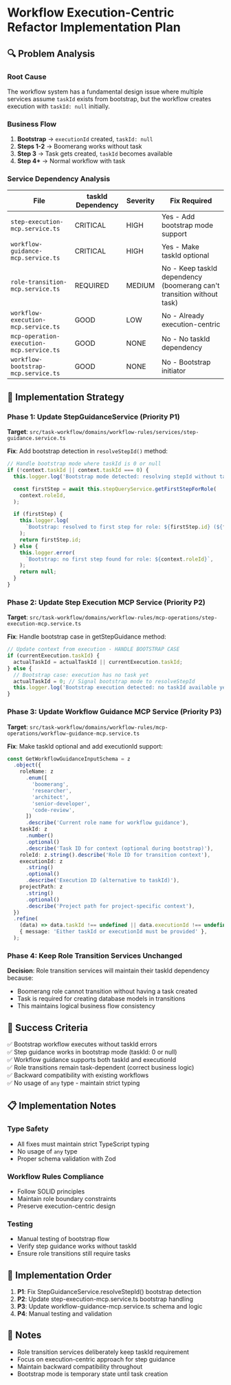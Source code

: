 # Workflow Execution-Centric Refactor Implementation Plan

## 🔍 Problem Analysis

### Root Cause

The workflow system has a fundamental design issue where multiple services assume `taskId` exists from bootstrap, but the workflow creates execution with `taskId: null` initially.

### Business Flow

1. **Bootstrap** → `executionId` created, `taskId: null`
2. **Steps 1-2** → Boomerang works without task
3. **Step 3** → Task gets created, `taskId` becomes available
4. **Step 4+** → Normal workflow with task

### Service Dependency Analysis

| **File**                                 | **taskId Dependency** | **Severity** | **Fix Required**                                                      |
| ---------------------------------------- | --------------------- | ------------ | --------------------------------------------------------------------- |
| `step-execution-mcp.service.ts`          | CRITICAL              | HIGH         | Yes - Add bootstrap mode support                                      |
| `workflow-guidance-mcp.service.ts`       | CRITICAL              | HIGH         | Yes - Make taskId optional                                            |
| `role-transition-mcp.service.ts`         | REQUIRED              | MEDIUM       | No - Keep taskId dependency (boomerang can't transition without task) |
| `workflow-execution-mcp.service.ts`      | GOOD                  | LOW          | No - Already execution-centric                                        |
| `mcp-operation-execution-mcp.service.ts` | GOOD                  | NONE         | No - No taskId dependency                                             |
| `workflow-bootstrap-mcp.service.ts`      | GOOD                  | NONE         | No - Bootstrap initiator                                              |

## 🚀 Implementation Strategy

### Phase 1: Update StepGuidanceService (Priority P1)

**Target**: `src/task-workflow/domains/workflow-rules/services/step-guidance.service.ts`

**Fix**: Add bootstrap detection in `resolveStepId()` method:

```typescript
// Handle bootstrap mode where taskId is 0 or null
if (!context.taskId || context.taskId === 0) {
  this.logger.log('Bootstrap mode detected: resolving stepId without taskId');

  const firstStep = await this.stepQueryService.getFirstStepForRole(
    context.roleId,
  );

  if (firstStep) {
    this.logger.log(
      `Bootstrap: resolved to first step for role: ${firstStep.id} (${firstStep.name})`,
    );
    return firstStep.id;
  } else {
    this.logger.error(
      `Bootstrap: no first step found for role: ${context.roleId}`,
    );
    return null;
  }
}
```

### Phase 2: Update Step Execution MCP Service (Priority P2)

**Target**: `src/task-workflow/domains/workflow-rules/mcp-operations/step-execution-mcp.service.ts`

**Fix**: Handle bootstrap case in getStepGuidance method:

```typescript
// Update context from execution - HANDLE BOOTSTRAP CASE
if (currentExecution.taskId) {
  actualTaskId = actualTaskId || currentExecution.taskId;
} else {
  // Bootstrap case: execution has no task yet
  actualTaskId = 0; // Signal bootstrap mode to resolveStepId
  this.logger.log('Bootstrap execution detected: no taskId available yet');
}
```

### Phase 3: Update Workflow Guidance MCP Service (Priority P3)

**Target**: `src/task-workflow/domains/workflow-rules/mcp-operations/workflow-guidance-mcp.service.ts`

**Fix**: Make taskId optional and add executionId support:

```typescript
const GetWorkflowGuidanceInputSchema = z
  .object({
    roleName: z
      .enum([
        'boomerang',
        'researcher',
        'architect',
        'senior-developer',
        'code-review',
      ])
      .describe('Current role name for workflow guidance'),
    taskId: z
      .number()
      .optional()
      .describe('Task ID for context (optional during bootstrap)'),
    roleId: z.string().describe('Role ID for transition context'),
    executionId: z
      .string()
      .optional()
      .describe('Execution ID (alternative to taskId)'),
    projectPath: z
      .string()
      .optional()
      .describe('Project path for project-specific context'),
  })
  .refine(
    (data) => data.taskId !== undefined || data.executionId !== undefined,
    { message: 'Either taskId or executionId must be provided' },
  );
```

### Phase 4: Keep Role Transition Services Unchanged

**Decision**: Role transition services will maintain their taskId dependency because:

- Boomerang role cannot transition without having a task created
- Task is required for creating database models in transitions
- This maintains logical business flow consistency

## 🎯 Success Criteria

✅ Bootstrap workflow executes without taskId errors  
✅ Step guidance works in bootstrap mode (taskId: 0 or null)  
✅ Workflow guidance supports both taskId and executionId  
✅ Role transitions remain task-dependent (correct business logic)  
✅ Backward compatibility with existing workflows  
✅ No usage of `any` type - maintain strict typing

## 📋 Implementation Notes

### Type Safety

- All fixes must maintain strict TypeScript typing
- No usage of `any` type
- Proper schema validation with Zod

### Workflow Rules Compliance

- Follow SOLID principles
- Maintain role boundary constraints
- Preserve execution-centric design

### Testing

- Manual testing of bootstrap flow
- Verify step guidance works without taskId
- Ensure role transitions still require tasks

## 🔄 Implementation Order

1. **P1**: Fix StepGuidanceService.resolveStepId() bootstrap detection
2. **P2**: Update step-execution-mcp.service.ts bootstrap handling
3. **P3**: Update workflow-guidance-mcp.service.ts schema and logic
4. **P4**: Manual testing and validation

## 📝 Notes

- Role transition services deliberately keep taskId requirement
- Focus on execution-centric approach for step guidance
- Maintain backward compatibility throughout
- Bootstrap mode is temporary state until task creation
